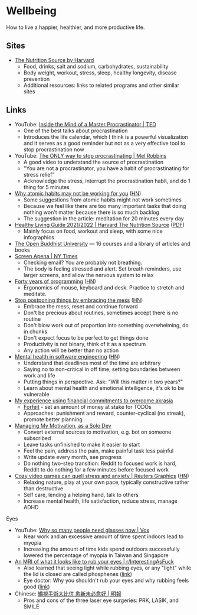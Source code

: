 # Wellbeing

How to live a happier, healthier, and more productive life.

## Sites

- [The Nutrition Source by Harvard](https://www.hsph.harvard.edu/nutritionsource/more/)
  - Food, drinks, salt and sodium, carbohydrates, sustainability
  - Body weight, workout, stress, sleep, healthy longevity, disease prevention
  - Additional resources: links to related programs and other similar sites

## Links

- YouTube:
  [Inside the Mind of a Master Procrastinator | TED](https://youtu.be/arj7oStGLkU)
  - One of the best talks about procrastination
  - Introduces the life calendar, which I think is a powerful visualization and
    it serves as a good reminder but not as a very effective tool to stop
    procrastination now
- YouTube:
  [The ONLY way to stop procrastinating | Mel Robbins](https://youtu.be/4x7MkLDGnu8)
  - A good video to understand the source of procrastination
  - "You are not a procrastinator, you have a habit of procrastinating for
    stress relief"
  - Acknowledge the stress, interrupt the procrastination habit, and do 1 thing
    for 5 minutes
- [Why atomic habits may not be working for you](https://www.krishnabharadwaj.info/why-atomic-habits-may-not-be-working-for-you/)
  ([HN](https://news.ycombinator.com/item?id=34839197))
  - Some suggestions from atomic habits might not work sometimes
  - Because we feel like there are too many important tasks that doing nothing
    won't matter because there is so much backlog
  - The suggestion in the article: meditation for 20 minutes every day
- [Healthy Living Guide 2021/2022 | Harvard The Nutrition Source](https://www.hsph.harvard.edu/nutritionsource/2022/01/06/healthy-living-guide-2021-2022/)
  ([PDF](https://www.hsph.harvard.edu/nutritionsource/wp-content/uploads/sites/30/2022/01/HealthyLivingGuide21-22.pdf))
  - Mainly focus on food, workout and sleep, with some nice infographics
- [The Open Buddhist University](https://buddhistuniversity.net/) — 16 courses
  and a library of articles and books
- [Screen Apena | NY Times](https://www.nytimes.com/2023/08/21/well/live/screen-apnea-breathing.html)
  - Checking email? You are probably not breathing.
  - The body is feeling stressed and alert. Set breath reminders, use larger
    screens, and allow the nervous system to relax
- [Forty years of programming](https://fabiensanglard.net/40/index.html)
  ([HN](https://news.ycombinator.com/item?id=37814748))
  - Ergonomics of mouse, keyboard and desk. Practice to stretch and meditate.
- [Stop postponing things by embracing the mess](https://www.deprocrastination.co/blog/stop-postponing-things-by-embracing-the-mess)
  ([HN](https://news.ycombinator.com/item?id=39451793))
  - Embrace the mess, reset and continue forward
  - Don't be precious about routines, sometimes accept there is no routine
  - Don't blow work out of proportion into something overwhelming, do in chunks
  - Don't expect focus to be perfect to get things done
  - Productivity is not binary, think of it as a spectrum
  - Any action will be better than no action
- [Mental health in software engineering](https://vadimkravcenko.com/shorts/mental-health-in-software-engineering/)
  ([HN](https://news.ycombinator.com/item?id=40001150))
  - Understand that deadlines most of the time are arbitrary
  - Saying no to non-critical in off time, setting boundaries between work and
    life
  - Putting things in perspective. Ask: "Will this matter in two years?"
  - Learn about mental health and emotional intelligence, it's ok to be
    vulnerable
- [My experience using financial commitments to overcome akrasia](https://www.lesswrong.com/posts/DRrAMiekmqwDjnzS5/my-experience-using-financial-commitments-to-overcome)
  - [Forfeit](https://www.forfeit.app/) - set an amount of money at stake for
    TODOs
  - Approaches: punishment and reward, counter-cyclical (no streak), promote
    better planning
- [Managing My Motivation, as a Solo Dev](https://mbuffett.com/posts/maintaining-motivation/)
  - Convert external sources to motivation, e.g. bot on someone subscribed
  - Leave tasks unfinished to make it easier to start
  - Feel the pain, address the pain, make painful task less painful
  - Write update every month, see progress
  - Do nothing two-step transition: Reddit to focused work is hard, Reddit to do
    nothing for a few minutes before focused work
- [Cozy video games can quell stress and anxiety | Reuters Graphics](https://www.reuters.com/graphics/VIDEO-GAMES/MENTAL-HEALTH/akpeewkqgpr/)
  ([HN](https://news.ycombinator.com/item?id=43733097))
  - Relaxing nature, play at your own pace, typically constructive rather than
    destructive
  - Self care, lending a helping hand, talk to others
  - Increase mental health, life satisfaction, reduce stress, manage ADHD

Eyes

- YouTube:
  [Why so many people need glasses now | Vox](https://www.youtube.com/watch?v=LAkFtka3UFw)
  - Near work and an excessive amount of time spent indoors lead to myopia
  - Increasing the amount of time kids spend outdoors successfully lowered the
    percentage of myopia in Taiwan and Singapore
- [An MRI of what it looks like to rub your eyes | r/InterestingAsFuck](https://www.reddit.com/r/interestingasfuck/comments/qpgurc/an_mri_of_what_it_looks_like_when_you_rub_your/)
  - Also learned that seeing light while rubbing eyes, or any "light" while the
    lid is closed are called phosphenes
    ([link](https://www.reddit.com/r/interestingasfuck/comments/qpgurc/comment/hjtzvlm/))
  - Eye doctor: Why you shouldn't rub your eyes and why rubbing feels good
    ([link](https://www.reddit.com/r/interestingasfuck/comments/qpgurc/comment/hju4j6p/))
- Chinese:
  [矯視手術大比併 愈新未必愈好 | 明報](https://news.mingpao.com/pns/%E5%89%AF%E5%88%8A/article/20230508/s00005/1683481091995)
  - Pros and cons of the three laser eye surgeries: PRK, LASIK, and SMILE
